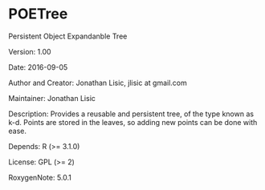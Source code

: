# POETree  
<!--[![Build Status](https://travis-ci.org/jlisic/POETree.svg?branch=master)](https://travis-ci.org/jlisic/POETree)
[![](http://www.r-pkg.org/badges/version/POETree)](http://www.r-pkg.org/pkg/POETree)
[![CRAN RStudio mirror downloads](http://cranlogs.r-pkg.org/badges/POETree)](http://www.r-pkg.org/pkg/POETree) -->

Persistent Object Expandanble Tree

Version: 1.00 

Date: 2016-09-05

Author and Creator:
    Jonathan Lisic, jlisic at gmail.com 

Maintainer: Jonathan Lisic <jlisic at gmail.com>

Description: Provides a reusable and persistent tree, of the type known as k-d.
  Points are stored in the leaves, so adding new points can be done with ease.

Depends: R (>= 3.1.0)

License: GPL (>= 2)

RoxygenNote: 5.0.1
